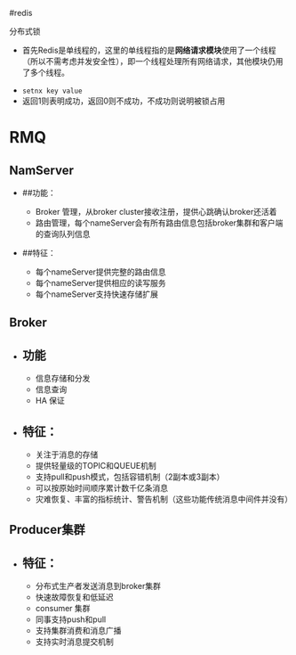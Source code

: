 #redis 

分布式锁

+ 首先Redis是单线程的，这里的单线程指的是**网络请求模块**使用了一个线程（所以不需考虑并发安全性），即一个线程处理所有网络请求，其他模块仍用了多个线程。

- `setnx key value`
-  返回1则表明成功，返回0则不成功，不成功则说明被锁占用          

# RMQ

## NamServer ##

- ##功能：

  - Broker 管理，从broker cluster接收注册，提供心跳确认broker还活着
  - 路由管理，每个nameServer会有所有路由信息包括broker集群和客户端的查询队列信息

- ##特征：

  - 每个nameServer提供完整的路由信息
  - 每个nameServer提供相应的读写服务
  - 每个nameServer支持快速存储扩展

## Broker ##

- ## 功能 ##

  - 信息存储和分发
  - 信息查询
  - HA 保证

- ## 特征： ##

  - 关注于消息的存储
  - 提供轻量级的TOPIC和QUEUE机制
  - 支持pull和push模式，包括容错机制（2副本或3副本）
  - 可以按原始时间顺序累计数千亿条消息
  - 灾难恢复、丰富的指标统计、警告机制（这些功能传统消息中间件并没有）

## Producer集群 ##

- ## 特征： ##
  - 分布式生产者发送消息到broker集群
  - 快速故障恢复和低延迟
  - consumer 集群
  - 同事支持push和pull
  - 支持集群消费和消息广播
  - 支持实时消息提交机制













